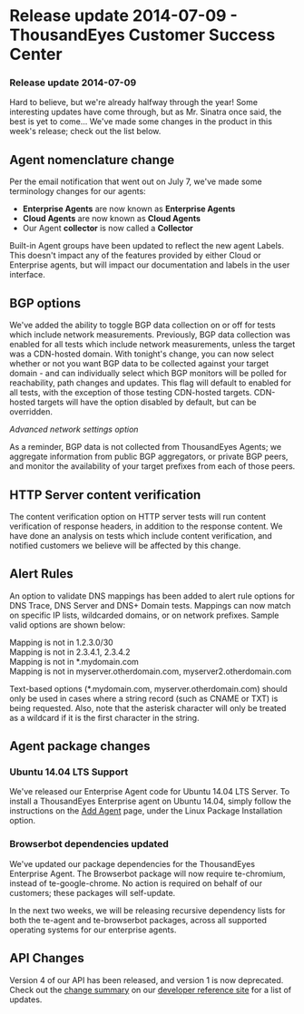 # Release update 2014-07-09 - ThousandEyes Customer Success Center

### Release update 2014-07-09

Hard to believe, but we're already halfway through the year!  Some interesting updates have come through, but as Mr. Sinatra once said, the best is yet to come... We've made some changes in the product in this week's release; check out the list below.

## Agent nomenclature change

Per the email notification that went out on July 7, we've made some terminology changes for our agents:

* **Enterprise Agents** are now known as **Enterprise Agents**
* **Cloud Agents** are now known as **Cloud Agents**
* Our Agent **collector** is now called a **Collector**

Built-in Agent groups have been updated to reflect the new agent Labels. This doesn't impact any of the features provided by either Cloud or Enterprise agents, but will impact our documentation and labels in the user interface.

## BGP options

We've added the ability to toggle BGP data collection on or off for tests which include network measurements. Previously, BGP data collection was enabled for all tests which include network measurements, unless the target was a CDN-hosted domain. With tonight's change, you can now select whether or not you want BGP data to be collected against your target domain - and can individually select which BGP monitors will be polled for reachability, path changes and updates. This flag will default to enabled for all tests, with the exception of those testing CDN-hosted targets. CDN-hosted targets will have the option disabled by default, but can be overridden.  

_Advanced network settings option_

As a reminder, BGP data is not collected from ThousandEyes Agents; we aggregate information from public BGP aggregators, or private BGP peers, and monitor the availability of your target prefixes from each of those peers.

## HTTP Server content verification

The content verification option on HTTP server tests will run content verification of response headers, in addition to the response content.  We have done an analysis on tests which include content verification, and notified customers we believe will be affected by this change.

## Alert Rules

An option to validate DNS mappings has been added to alert rule options for DNS Trace, DNS Server and DNS+ Domain tests. Mappings can now match on specific IP lists, wildcarded domains, or on network prefixes. Sample valid options are shown below:

Mapping is not in 1.2.3.0/30  
Mapping is not in 2.3.4.1, 2.3.4.2  
Mapping is not in \*.mydomain.com  
Mapping is not in myserver.otherdomain.com, myserver2.otherdomain.com

Text-based options \(\*.mydomain.com, myserver.otherdomain.com\) should only be used in cases where a string record \(such as CNAME or TXT\) is being requested. Also, note that the asterisk character will only be treated as a wildcard if it is the first character in the string.

## Agent package changes

### Ubuntu 14.04 LTS Support

We've released our Enterprise Agent code for Ubuntu 14.04 LTS Server. To install a ThousandEyes Enterprise agent on Ubuntu 14.04, simply follow the instructions on the [Add Agent](https://app.thousandeyes.com/agent-settings?s=1) page, under the Linux Package Installation option.

### Browserbot dependencies updated

We've updated our package dependencies for the ThousandEyes Enterprise Agent.  The Browserbot package will now require te-chromium, instead of te-google-chrome.  No action is required on behalf of our customers; these packages will self-update.

In the next two weeks, we will be releasing recursive dependency lists for both the te-agent and te-browserbot packages, across all supported operating systems for our enterprise agents.

## API Changes

Version 4 of our API has been released, and version 1 is now deprecated. Check out the [change summary](http://developer.thousandeyes.com/#/changesummary) on our [developer reference site](http://developer.thousandeyes.com/) for a list of updates.

